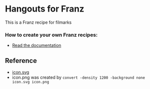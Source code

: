 # Hangouts for Franz
This is a Franz recipe for filmarks

### How to create your own Franz recipes:
* [Read the documentation](https://github.com/meetfranz/plugins)

## Reference
* [icon.svg](https://d2ueuvlup6lbue.cloudfront.net/assets/pc/project/img_logo-icon-ed94e2d951bba994d734edb4ddd14c8b66fd10c812e3c25ff7359276bde247ba.svg)
* icon.png was created by ```convert -density 1200 -background none icon.svg icon.png```
